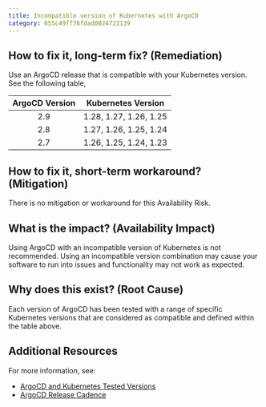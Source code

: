 ```yaml
---
title: Incompatible version of Kubernetes with ArgoCD
category: 655c49ff76fdad0024723139
---
```


## How to fix it, long-term fix? (Remediation)

Use an ArgoCD release that is compatible with your Kubernetes version. See the following table,

| ArgoCD Version |   Kubernetes Version   |
| :------------: | :--------------------: |
|       2.9      | 1.28, 1.27, 1.26, 1.25 |
|       2.8      | 1.27, 1.26, 1.25, 1.24 |
|       2.7      | 1.26, 1.25, 1.24, 1.23 |

## How to fix it, short-term workaround? (Mitigation)

There is no mitigation or workaround for this Availability Risk.

## What is the impact? (Availability Impact)

Using ArgoCD with an incompatible version of Kubernetes is not recommended. Using an incompatible version combination may cause your software to run into issues and functionality may not work as expected.

## Why does this exist? (Root Cause)

Each version of ArgoCD has been tested with a range of specific Kubernetes versions that are considered as compatible and defined within the table above.

## Additional Resources

For more information, see:

- [ArgoCD and Kubernetes Tested Versions](https://argo-cd.readthedocs.io/en/stable/operator-manual/installation/#tested-versions)
- [ArgoCD Release Cadence](https://argo-cd.readthedocs.io/en/stable/developer-guide/release-process-and-cadence/)